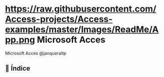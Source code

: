 # https://raw.githubusercontent.com/Access-projects/Access-examples/master/Images/ReadMe/App.png Microsoft Acces

Microsoft Acces @janqueraltp

## 📖 Índice

